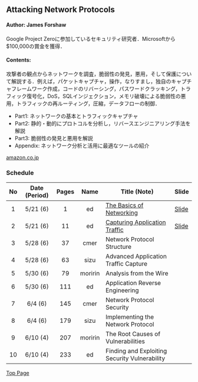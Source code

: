 ## Attacking Network Protocols
#### Author: James Forshaw
Google Project Zeroに参加しているセキュリティ研究者．Microsoftから$100,000の賞金を獲得．

#### Contents:
攻撃者の観点からネットワークを調査，脆弱性の発見，悪用，そして保護について解説する．例えば，パケットキャプチャ，操作，なりすまし，独自のキャプチャフレームワーク作成，コードのリバーシング，パスワードクラッキング，トラフィック復号化，DoS，SQLインジェクション，メモリ破壊による脆弱性の悪用，トラフィックの再ルーティング，圧縮，データフローの制御．
  - Part1: ネットワークの基本とトラフィックキャプチャ
  - Part2: 静的・動的にプロトコルを分析し，リバースエンジニアリング手法を解説
  - Part3: 脆弱性の発見と悪用を解説
  - Appendix: ネットワーク分析と活用に最適なツールの紹介

[amazon.co.jp](https://www.amazon.co.jp/Attacking-Network-Protocols-James-Forshaw/dp/1593277504/ref=sr_1_fkmrnull_1?__mk_ja_JP=カタカナ&keywords=attacking+network+protocols&qid=1557849710&s=gateway&sr=8-1-fkmrnull)

### Schedule

| No  | Date (Period) | Pages | Name    | Title (Note)                                  | Slide                                                                       |
|:---:|:-------------:|:-----:|:-------:|-----------------------------------------------|-----------------------------------------------------------------------------|
| 1   | 5/21 (6)      | 1     | ed      | [The Basics of Networking](./01/note.md)      | [Slide](https://drive.google.com/open?id=1vmu8rco-xRKfhPiGfXumr0Ymjf9KhiLk) |
| 2   | 5/21 (6)      | 11    | ed      | [Capturing Application Traffic](./02/note.md) | [Slide](https://drive.google.com/open?id=1b4tKN78VuOfmfIuL8BZ4XekYtV6H31sQ) |
| 3   | 5/28 (6)      | 37    | cmer    | Network Protocol Structure                    |                                                                             |
| 4   | 5/28 (6)      | 63    | sizu    | Advanced Application Traffic Capture          |                                                                             |
| 5   | 5/30 (6)      | 79    | moririn | Analysis from the Wire                        |                                                                             |
| 6   | 5/30 (6)      | 111   | ed      | Application Reverse Engineering               |                                                                             |
| 7   | 6/4  (6)      | 145   | cmer    | Network Protocol Security                     |                                                                             |
| 8   | 6/4  (6)      | 179   | sizu    | Implementing the Network Protocol             |                                                                             |
| 9   | 6/10 (4)      | 207   | moririn | The Root Causes of Vulnerabilities            |                                                                             |
| 10  | 6/10 (4)      | 233   | ed      | Finding and Exploiting Security Vulnerability |                                                                             |


[Top Page](../index.md)
